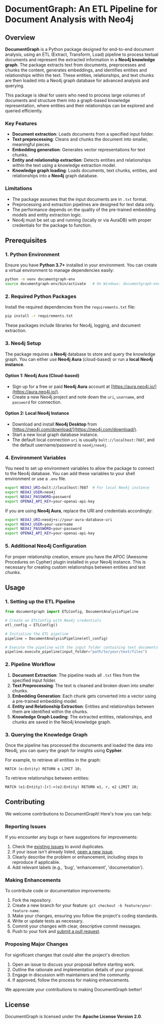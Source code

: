 # DocumentGraph: An ETL Pipeline for Document Analysis with Neo4j

## Overview

**DocumentGraph** is a Python package designed for end-to-end document analysis, using an ETL (Extract, Transform, Load) pipeline to process textual documents and represent the extracted information in a **Neo4j knowledge graph**. The package extracts text from documents, preprocesses and chunks the content, generates embeddings, and identifies entities and relationships within the text. These entities, relationships, and text chunks are then loaded into a Neo4j graph database for advanced analysis and querying.

This package is ideal for users who need to process large volumes of documents and structure them into a graph-based knowledge representation, where entities and their relationships can be explored and queried efficiently.

### Key Features
- **Document extraction**: Loads documents from a specified input folder.
- **Text preprocessing**: Cleans and chunks the document into smaller, meaningful pieces.
- **Embedding generation**: Generates vector representations for text chunks.
- **Entity and relationship extraction**: Detects entities and relationships within the text using a knowledge extraction model.
- **Knowledge graph loading**: Loads documents, text chunks, entities, and relationships into a **Neo4j** graph database.
  
### Limitations
- The package assumes that the input documents are in `.txt` format.
- Preprocessing and extraction pipelines are designed for text data only.
- The performance depends on the quality of the pre-trained embedding models and entity extraction logic.
- Neo4j must be set up and running (locally or via AuraDB) with proper credentials for the package to function.

## Prerequisites

### 1. Python Environment
Ensure you have **Python 3.7+** installed in your environment. You can create a virtual environment to manage dependencies easily:

```bash
python -m venv documentgraph-env
source documentgraph-env/bin/activate   # On Windows: documentgraph-env\Scripts\activate
```

### 2. Required Python Packages
Install the required dependencies from the `requirements.txt` file:

```bash
pip install -r requirements.txt
```

These packages include libraries for Neo4j, logging, and document extraction.

### 3. Neo4j Setup
The package requires a **Neo4j** database to store and query the knowledge graph. You can either use **Neo4j Aura** (cloud-based) or run a **local Neo4j instance**.

#### Option 1: Neo4j Aura (Cloud-based)
- Sign up for a free or paid **Neo4j Aura** account at [https://aura.neo4j.io/](https://aura.neo4j.io/).
- Create a new Neo4j project and note down the `uri`, `username`, and `password` for connection.

#### Option 2: Local Neo4j Instance
- Download and install **Neo4j Desktop** from [https://neo4j.com/download/](https://neo4j.com/download/).
- Start a new local graph database instance.
- The default local connection `uri` is usually `bolt://localhost:7687`, and the default username/password is `neo4j/neo4j`.

### 4. Environment Variables
You need to set up environment variables to allow the package to connect to the Neo4j database. You can add these variables to your shell environment or use a `.env` file.

```bash
export NEO4J_URI=bolt://localhost:7687  # For local Neo4j instance
export NEO4J_USER=neo4j
export NEO4J_PASSWORD=password
export OPENAI_API_KEY=your-openai-api-key
```

If you are using **Neo4j Aura**, replace the URI and credentials accordingly:

```bash
export NEO4J_URI=neo4j+s://your-aura-database-uri
export NEO4J_USER=your-username
export NEO4J_PASSWORD=your-password
export OPENAI_API_KEY=your-openai-api-key
```

### 5. Additional Neo4j Configuration
For proper relationship creation, ensure you have the APOC (Awesome Procedures on Cypher) plugin installed in your Neo4j instance. This is necessary for creating custom relationships between entities and text chunks.

## Usage

### 1. Setting up the ETL Pipeline

```python
from documentgraph import ETLConfig, DocumentAnalysisPipeline

# Create an ETLConfig with Neo4j credentials
etl_config = ETLConfig()

# Initialize the ETL pipeline
pipeline = DocumentAnalysisPipeline(etl_config)

# Execute the pipeline with the input folder containing text documents
pipeline.execute_pipeline(input_folder="path/to/your/text/files")
```

### 2. Pipeline Workflow

1. **Document Extraction**: The pipeline reads all `.txt` files from the specified input folder.
2. **Text Preprocessing**: The text is cleaned and broken down into smaller chunks.
3. **Embedding Generation**: Each chunk gets converted into a vector using a pre-trained embedding model.
4. **Entity and Relationship Extraction**: Entities and relationships between them are identified within the chunks.
5. **Knowledge Graph Loading**: The extracted entities, relationships, and chunks are saved in the Neo4j knowledge graph.

### 3. Querying the Knowledge Graph

Once the pipeline has processed the documents and loaded the data into Neo4j, you can query the graph for insights using **Cypher**.

For example, to retrieve all entities in the graph:

```cypher
MATCH (e:Entity) RETURN e LIMIT 10;
```

To retrieve relationships between entities:

```cypher
MATCH (e1:Entity)-[r]->(e2:Entity) RETURN e1, r, e2 LIMIT 10;
```

## Contributing

We welcome contributions to DocumentGraph! Here's how you can help:

### Reporting Issues

If you encounter any bugs or have suggestions for improvements:

1. Check the [existing issues](https://github.com/yourusername/documentgraph/issues) to avoid duplicates.
2. If your issue isn't already listed, [open a new issue](https://github.com/yourusername/documentgraph/issues/new).
3. Clearly describe the problem or enhancement, including steps to reproduce if applicable.
4. Add relevant labels (e.g., 'bug', 'enhancement', 'documentation').

### Making Enhancements

To contribute code or documentation improvements:

1. Fork the repository.
2. Create a new branch for your feature: `git checkout -b feature/your-feature-name`.
3. Make your changes, ensuring you follow the project's coding standards.
4. Write or update tests as necessary.
5. Commit your changes with clear, descriptive commit messages.
6. Push to your fork and [submit a pull request](https://github.com/yourusername/documentgraph/compare).

### Proposing Major Changes

For significant changes that could alter the project's direction:

1. Open an issue to discuss your proposal before starting work.
2. Outline the rationale and implementation details of your proposal.
3. Engage in discussion with maintainers and the community.
4. If approved, follow the process for making enhancements.

We appreciate your contributions to making DocumentGraph better!


## License

DocumentGraph is licensed under the **Apache License Version 2.0**.

